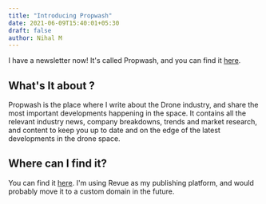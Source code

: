```yaml
---
title: "Introducing Propwash"
date: 2021-06-09T15:40:01+05:30
draft: false
author: Nihal M
---
```


I have a newsletter now! It's called Propwash, and you can find it [here](https://www.getrevue.co/profile/propwash/). 

## What's It about ? 
Propwash is the place where I write about the Drone industry, and share the most important developments happening in the space. It contains all the relevant industry news, company breakdowns, trends and market research, and content to keep you up to date and on the edge of the latest developments in the drone space. 

## Where can I find it? 
You can find it [here](https://www.getrevue.co/profile/propwash/).
I'm using Revue as my publishing platform, and would probably move it to a custom domain in the future.

